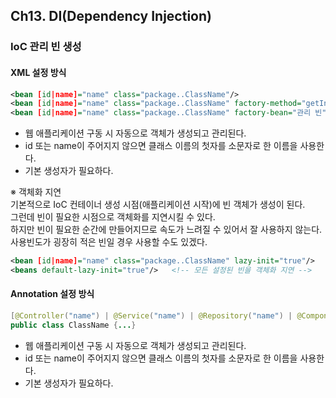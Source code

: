 ## Ch13. DI(Dependency Injection)
### IoC 관리 빈 생성
#### XML 설정 방식
```xml
<bean [id|name]="name" class="package..ClassName"/>
<bean [id|name]="name" class="package..ClassName" factory-method="getInstance"/>   <!-- static 메소드 이용 -->
<bean [id|name]="name" class="package..ClassName" factory-bean="관리 빈" factory-method="getInstance"/>   <!-- 관리 빈의 메소드 이용 -->
```
- 웹 애플리케이션 구동 시 자동으로 객체가 생성되고 관리된다.
- id 또는 name이 주어지지 않으면 클래스 이름의 첫자를 소문자로 한 이름을 사용한다.
- 기본 생성자가 필요하다.

※ 객체화 지연  
기본적으로 IoC 컨테이너 생성 시점(애플리케이션 시작)에 빈 객체가 생성이 된다.  
그런데 빈이 필요한 시점으로 객체화를 지연시킬 수 있다.  
하지만 빈이 필요한 순간에 만들어지므로 속도가 느려질 수 있어서 잘 사용하지 않는다.  
사용빈도가 굉장히 적은 빈일 경우 사용할 수도 있겠다.
```xml
<bean [id|name]="name" class="package..ClassName" lazy-init="true"/>    <!-- 지정한 빈을 객체화 지연 -->
<beans default-lazy-init="true"/>   <!-- 모든 설정된 빈을 객체화 지연 -->
```

#### Annotation 설정 방식
```java
[@Controller("name") | @Service("name") | @Repository("name") | @Component("name")]
public class ClassName {...}
```
- 웹 애플리케이션 구동 시 자동으로 객체가 생성되고 관리된다.
- id 또는 name이 주어지지 않으면 클래스 이름의 첫자를 소문자로 한 이름을 사용한다.
- 기본 생성자가 필요하다.
